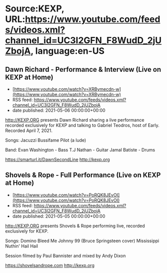 # Source:KEXP, URL:https://www.youtube.com/feeds/videos.xml?channel_id=UC3I2GFN_F8WudD_2jUZbojA, language:en-US

## Dawn Richard - Performance & Interview (Live on KEXP at Home)
 - [https://www.youtube.com/watch?v=XRBymecdn-w](https://www.youtube.com/watch?v=XRBymecdn-w)
 - RSS feed: https://www.youtube.com/feeds/videos.xml?channel_id=UC3I2GFN_F8WudD_2jUZbojA
 - date published: 2021-05-06 00:00:00+00:00

http://KEXP.ORG presents Dawn Richard sharing a live performance recorded exclusively for KEXP and talking to Gabriel Teodros, host of Early. Recorded April 7, 2021.

Songs:
Jacuzzi
Bussifame
Pilot (a lude)

Band:
Evan Washington - Bass
T.J Nathan - Guitar 
Jamal Batiste - Drums

https://smarturl.it/DawnSecondLine
http://kexp.org

## Shovels & Rope - Full Performance (Live on KEXP at Home)
 - [https://www.youtube.com/watch?v=PoRQK8JEvOI](https://www.youtube.com/watch?v=PoRQK8JEvOI)
 - RSS feed: https://www.youtube.com/feeds/videos.xml?channel_id=UC3I2GFN_F8WudD_2jUZbojA
 - date published: 2021-05-05 00:00:00+00:00

http://KEXP.ORG presents Shovels & Rope performing live, recorded exclusively for KEXP.

Songs:
Domino
Bleed Me
Johnny 99 (Bruce Springsteen cover) 
Mississippi Nuthin' 
Hail Hail

Session filmed by Paul Bannister and mixed by Andy Dixon

https://shovelsandrope.com
http://kexp.org

